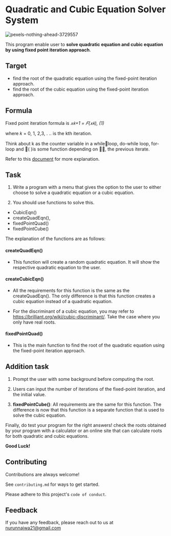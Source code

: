 
# Quadratic and Cubic Equation Solver System

![pexels-nothing-ahead-3729557](https://user-images.githubusercontent.com/89633522/188799961-ed2d18f8-cc85-4c63-aa96-1cb69f113b1e.jpg)

This program enable user to **solve quadratic equation and cubic equation by using fixed point iteration approach**. 


## Target

- find the root of the quadratic equation using the fixed-point iteration approach.
- find the root of the cubic equation using the fixed-point iteration approach.

## Formula

Fixed point iteration formula is
*𝑥𝑘+1 = 𝐹(𝑥𝑘), (1)*

where 𝑘 = 0, 1, 2,3, . .. is the kth iteration. 

Think about k as the counter variable in a whileloop, do-while loop, for-loop and 𝐹( )is some function depending on 𝑥𝑘, the previous 
iterate.

Refer to this [document](https://drive.google.com/file/d/1DEnqKORgA1ojWFFbamk_PD-mTZjmxONi/view?usp=sharing) for more explanation.

## Task

1. Write a program with a menu that gives the option to the user to either choose to solve a 
quadratic equation or a cubic equation. 

2. You should use functions to solve this. 
- CubicEqn()
- createQuadEqn(), 
- fixedPointQuad()
- fixedPointCube()

The explanation of the functions are as 
follows:

#### createQuadEqn()

- This function will create a random quadratic equation. It will show the respective quadratic equation to the user.

#### createCubicEqn()
- All the requirements for this function is the same as the createQuadEqn(). The only difference is that this function creates a cubic equation instead of a quadratic equation. 

- For the discriminant of a cubic equation, you may refer to https://brilliant.org/wiki/cubic-discriminant/. Take the case where you only have real roots.

#### fixedPointQuad()
- This is the main function to find the root of the quadratic equation using the fixed-point iteration approach.

## Addition task

1. Prompt the user with some background before computing the root. 

2.  Users can input the number of iterations of the fixed-point iteration, and the initial value.

3.  **fixedPointCube()**: All requirements are the same for this function. The difference is now that this function is a separate function that is used to solve the cubic equation.

Finally, do test your program for the right answers! check the roots obtained by your program with a calculator or an online site that can 
calculate roots for both quadratic and cubic equations. 

**Good Luck!**


## Contributing

Contributions are always welcome!

See `contributing.md` for ways to get started.

Please adhere to this project's `code of conduct`.


## Feedback

If you have any feedback, please reach out to us at nurunnajwa21@gmail.com

